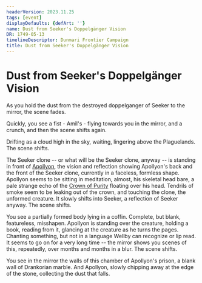 ```yaml
---
headerVersion: 2023.11.25
tags: [event]
displayDefaults: {defArt: ''}
name: Dust from Seeker's Doppelgänger Vision
DR: 1749-05-13
timelineDescriptor: Dunmari Frontier Campaign
title: Dust from Seeker's Doppelgänger Vision
---
```

# Dust from Seeker's Doppelgänger Vision

As you hold the dust from the destroyed doppelganger of Seeker to the mirror, the scene fades.

Quickly, you see a fist - Amil's - flying towards you in the mirror, and a crunch, and then the scene shifts again.

Drifting as a cloud high in the sky, waiting, lingering above the Plaguelands. The scene shifts.

The Seeker clone -- or what will be the Seeker clone, anyway -- is standing in front of [Apollyon](<../../../people/historical-figures/drankorian-emperors/apollyon.md>), the vision and reflection showing Apollyon's back and the front of the Seeker clone, currently in a faceless, formless shape. Apollyon seems to be sitting in meditation, almost, his skeletal head bare, a pale strange echo of the [Crown of Purity](<../../../things/artifacts-of-power/crown-of-purity.md>) floating over his head. Tendrils of smoke seem to be leaking out of the crown, and touching the clone, the unformed creature. It slowly shifts into Seeker, a reflection of Seeker anyway. The scene shifts.

You see a partially formed body lying in a coffin. Complete, but blank, featureless, misshapen. Apollyon is standing over the creature, holding a book, reading from it, glancing at the creature as he turns the pages. Chanting something, but not in a language Wellby can recognize or lip read. It seems to go on for a very long time -- the mirror shows you scenes of this, repeatedly, over months and months in a blur. The scene shifts.

You see in the mirror the walls of this chamber of Apollyon's prison, a blank wall of Drankorian marble. And Apollyon, slowly chipping away at the edge of the stone, collecting the dust that falls. 